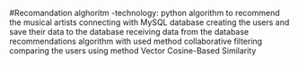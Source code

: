 #Recomandation alghoritm -technology: python 
algorithm to recommend  the musical artists
connecting  with MySQL database
creating the users and save their data to the database
receiving data from the database
recommendations algorithm with used method collaborative filtering
comparing the users using method Vector Cosine-Based Similarity 
